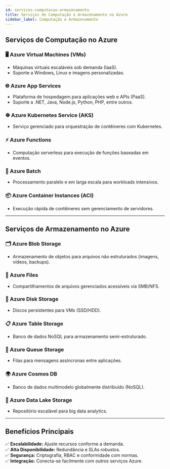 ```yaml
---
id: servicos-computacao-armazenamento
title: Serviços de Computação e Armazenamento no Azure
sidebar_label: Computação e Armazenamento
---
```


## Serviços de Computação no Azure

### 🖥 Azure Virtual Machines (VMs)
- Máquinas virtuais escaláveis sob demanda (IaaS).
- Suporte a Windows, Linux e imagens personalizadas.

### 🌐 Azure App Services
- Plataforma de hospedagem para aplicações web e APIs (PaaS).
- Suporte a .NET, Java, Node.js, Python, PHP, entre outros.

### ☸️ Azure Kubernetes Service (AKS)
- Serviço gerenciado para orquestração de contêineres com Kubernetes.

### ⚡ Azure Functions
- Computação serverless para execução de funções baseadas em eventos.

### 🧮 Azure Batch
- Processamento paralelo e em larga escala para workloads intensivos.

### 📦 Azure Container Instances (ACI)
- Execução rápida de contêineres sem gerenciamento de servidores.

---

## Serviços de Armazenamento no Azure

### 🗂 Azure Blob Storage
- Armazenamento de objetos para arquivos não estruturados (imagens, vídeos, backups).

### 📁 Azure Files
- Compartilhamentos de arquivos gerenciados acessíveis via SMB/NFS.

### 💽 Azure Disk Storage
- Discos persistentes para VMs (SSD/HDD).

### 📋 Azure Table Storage
- Banco de dados NoSQL para armazenamento semi-estruturado.

### 📨 Azure Queue Storage
- Filas para mensagens assíncronas entre aplicações.

### 🌍 Azure Cosmos DB
- Banco de dados multimodelo globalmente distribuído (NoSQL).

### 🧠 Azure Data Lake Storage
- Repositório escalável para big data analytics.

---

## Benefícios Principais

✅ **Escalabilidade:** Ajuste recursos conforme a demanda.  
✅ **Alta Disponibilidade:** Redundância e SLAs robustos.  
✅ **Segurança:** Criptografia, RBAC e conformidade com normas.  
✅ **Integração:** Conecta-se facilmente com outros serviços Azure.

